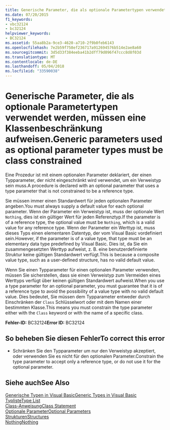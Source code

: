 ```yaml
---
title: Generische Parameter, die als optionale Parametertypen verwendet werden, müssen eine Klassenbeschränkung aufweisen.
ms.date: 07/20/2015
f1_keywords:
- vbc32124
- bc32124
helpviewer_keywords:
- BC32124
ms.assetid: 55aa8b2a-9ce3-4620-a710-2f9b0feb6143
ms.openlocfilehash: 7e2b59f758ef236717a912694576b514e2ae8a60
ms.sourcegitcommit: 3d5d33f384eeba41b2dff79d096f47ccc8d8f03d
ms.translationtype: MT
ms.contentlocale: de-DE
ms.lasthandoff: 05/04/2018
ms.locfileid: "33590038"
---
```

# <a name="generic-parameters-used-as-optional-parameter-types-must-be-class-constrained"></a><span data-ttu-id="d5daa-102">Generische Parameter, die als optionale Parametertypen verwendet werden, müssen eine Klassenbeschränkung aufweisen.</span><span class="sxs-lookup"><span data-stu-id="d5daa-102">Generic parameters used as optional parameter types must be class constrained</span></span>
<span data-ttu-id="d5daa-103">Eine Prozedur ist mit einem optionalen Parameter deklariert, der einen Typparameter, der nicht eingeschränkt wird verwendet, um ein Verweistyp sein muss.</span><span class="sxs-lookup"><span data-stu-id="d5daa-103">A procedure is declared with an optional parameter that uses a type parameter that is not constrained to be a reference type.</span></span>  
  
 <span data-ttu-id="d5daa-104">Sie müssen immer einen Standardwert für jeden optionalen Parameter angeben.</span><span class="sxs-lookup"><span data-stu-id="d5daa-104">You must always supply a default value for each optional parameter.</span></span> <span data-ttu-id="d5daa-105">Wenn der Parameter ein Verweistyp ist, muss der optionale Wert `Nothing`, dies ist ein gültiger Wert für jeden Referenztyp.</span><span class="sxs-lookup"><span data-stu-id="d5daa-105">If the parameter is of a reference type, the optional value must be `Nothing`, which is a valid value for any reference type.</span></span> <span data-ttu-id="d5daa-106">Wenn der Parameter ein Werttyp ist, muss dieses Typs einen elementaren Datentyp, der vom Visual Basic vordefiniert sein.</span><span class="sxs-lookup"><span data-stu-id="d5daa-106">However, if the parameter is of a value type, that type must be an elementary data type predefined by Visual Basic.</span></span> <span data-ttu-id="d5daa-107">Dies ist, da Sie ein zusammengesetzten Werttyp aufweist, z. B. eine benutzerdefinierte Struktur keine gültigen Standardwert verfügt.</span><span class="sxs-lookup"><span data-stu-id="d5daa-107">This is because a composite value type, such as a user-defined structure, has no valid default value.</span></span>  
  
 <span data-ttu-id="d5daa-108">Wenn Sie einen Typparameter für einen optionalen Parameter verwenden, müssen Sie sicherstellen, dass sie einen Verweistyp zum Vermeiden eines Werttyps verfügt über keinen gültigen Standardwert aufweist.</span><span class="sxs-lookup"><span data-stu-id="d5daa-108">When you use a type parameter for an optional parameter, you must guarantee that it is of a reference type to avoid the possibility of a value type with no valid default value.</span></span> <span data-ttu-id="d5daa-109">Dies bedeutet, Sie müssen dem Typparameter entweder durch Einschränken der `Class` Schlüsselwort oder mit dem Namen einer bestimmten Klasse.</span><span class="sxs-lookup"><span data-stu-id="d5daa-109">This means you must constrain the type parameter either with the `Class` keyword or with the name of a specific class.</span></span>  
  
 <span data-ttu-id="d5daa-110">**Fehler-ID:** BC32124</span><span class="sxs-lookup"><span data-stu-id="d5daa-110">**Error ID:** BC32124</span></span>  
  
## <a name="to-correct-this-error"></a><span data-ttu-id="d5daa-111">So beheben Sie diesen Fehler</span><span class="sxs-lookup"><span data-stu-id="d5daa-111">To correct this error</span></span>  
  
-   <span data-ttu-id="d5daa-112">Schränken Sie den Typparameter um nur den Verweistyp akzeptiert, oder verwenden Sie es nicht für den optionalen Parameter.</span><span class="sxs-lookup"><span data-stu-id="d5daa-112">Constrain the type parameter to accept only a reference type, or do not use it for the optional parameter.</span></span>  
  
## <a name="see-also"></a><span data-ttu-id="d5daa-113">Siehe auch</span><span class="sxs-lookup"><span data-stu-id="d5daa-113">See Also</span></span>  
 [<span data-ttu-id="d5daa-114">Generische Typen in Visual Basic</span><span class="sxs-lookup"><span data-stu-id="d5daa-114">Generic Types in Visual Basic</span></span>](../../../visual-basic/programming-guide/language-features/data-types/generic-types.md)  
 [<span data-ttu-id="d5daa-115">Typliste</span><span class="sxs-lookup"><span data-stu-id="d5daa-115">Type List</span></span>](../../../visual-basic/language-reference/statements/type-list.md)  
 [<span data-ttu-id="d5daa-116">Class-Anweisung</span><span class="sxs-lookup"><span data-stu-id="d5daa-116">Class Statement</span></span>](../../../visual-basic/language-reference/statements/class-statement.md)  
 [<span data-ttu-id="d5daa-117">Optionale Parameter</span><span class="sxs-lookup"><span data-stu-id="d5daa-117">Optional Parameters</span></span>](../../../visual-basic/programming-guide/language-features/procedures/optional-parameters.md)  
 [<span data-ttu-id="d5daa-118">Strukturen</span><span class="sxs-lookup"><span data-stu-id="d5daa-118">Structures</span></span>](../../../visual-basic/programming-guide/language-features/data-types/structures.md)  
 [<span data-ttu-id="d5daa-119">Nothing</span><span class="sxs-lookup"><span data-stu-id="d5daa-119">Nothing</span></span>](../../../visual-basic/language-reference/nothing.md)
